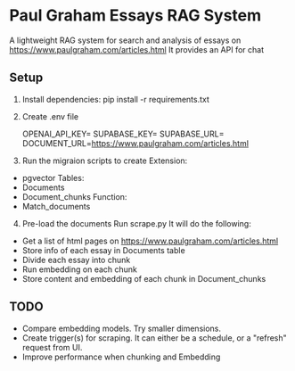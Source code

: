 # Paul Graham Essays RAG System

A lightweight RAG system for search and analysis of essays on https://www.paulgraham.com/articles.html
It provides an API for chat  

## Setup

1. Install dependencies:
pip install -r requirements.txt

2. Create .env file
   
     OPENAI_API_KEY=
     SUPABASE_KEY=
     SUPABASE_URL=
     DOCUMENT_URL=https://www.paulgraham.com/articles.html
     
3. Run the migraion scripts to create
Extension:
* pgvector
Tables:
* Documents
* Document_chunks
Function:
* Match_documents
  
4. Pre-load the documents
Run scrape.py
It will do the following:
* Get a list of html pages on https://www.paulgraham.com/articles.html
* Store info of each essay in Documents table
* Divide each essay into chunk
* Run embedding on each chunk
* Store content and embedding of each chunk in Document_chunks

## TODO
* Compare embedding models. Try smaller dimensions.
* Create trigger(s) for scraping. It can either be a schedule, or a "refresh" request from UI.
* Improve performance when chunking and Embedding

